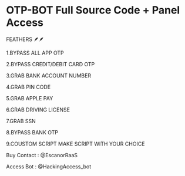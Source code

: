 # OTP-BOT Full Source Code + Panel Access


FEATHERS 🪶🪶

1.BYPASS ALL APP OTP

2.BYPASS CREDIT/DEBIT CARD OTP

3.GRAB BANK ACCOUNT NUMBER 

4.GRAB PIN CODE 

5.GRAB APPLE PAY 

6.GRAB DRIVING LICENSE 

7.GRAB SSN 

8.BYPASS BANK OTP

9.COUSTOM SCRIPT MAKE SCRIPT WITH YOUR CHOICE

Buy Contact : @EscanorRaaS

Access Bot : @HackingAccess_bot
